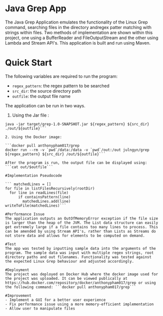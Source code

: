 # Java Grep App
The Java Grep Application emulates the functionality of the Linux Grep command, searching files in the directory andregex patter matching with strings within files. Two methods of implementation are shown within this project, one using a BufferReader and FileOutputStream and the other using Lambda and Stream API's. This application is built and run using Maven.

# Quick Start
The following variables are required to run the program:

- ```regex_pattern```: the regex pattern to be searched
- ```src_dir```: the source directory path
- ```outfile```: the output file name

The application can be run in two ways.

1. Using the Jar file :

```mvn clean package
java -jar target/grep-1.0-SNAPSHOT.jar ${regex_pattern} ${src_dir} ./out/${outfile}```

2. Using the Docker image:

```docker pull anthonypham017/grep
docker run --rm -v `pwd`/data:/data -v `pwd`/out:/out julngyn/grep ${regex_pattern} ${src_dir} /out/${outfile}```

After the program is run, the output file can be displayed using:
```cat out/$outfile```

#Implementation Pseudocode

``` matchedLines = []
for file in listFilesRecursively(rootDir)
  for line in readLines(file)
      if containsPattern(line)
        matchedLines.add(line)
writeToFile(matchedLines)```

#Performance Issue 
The application outputs an OutOfMemoryError exception if the file size is larger than the heap of the JVM. The List data structure can easily get extremely large if a file contains too many lines to process. This can be amended by using Stream API's, rather than Lists as Streams do not store data and allows for elements to be computed on demand. 

#Test
The app was tested by inputting sample data into the arguments of the program. The sample data was input with multiple regex strings, root directory paths and out filenames. Functionality was tested against the expected Linux Grep behaviour and adjusted accordingly. 

#Deployment
The project was deployed on Docker Hub where the docker image used for the project was uploaded. It can be viewed publically at https://hub.docker.com/repository/docker/anthonypham017/grep or using the following command: ```docker pull anthonypham017/grep```

#Improvement 
- Implement a GUI for a better user experience
- Fix performance issue using a more memory-efficient implementation
- Allow user to manipulate files

